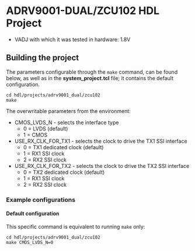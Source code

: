 <!-- no_dts, no_no_os -->

# ADRV9001-DUAL/ZCU102 HDL Project

- VADJ with which it was tested in hardware: 1.8V

## Building the project

The parameters configurable through the `make` command, can be found below, as well as in the **system_project.tcl** file; it contains the default configuration.

```
cd hdl/projects/adrv9001_dual/zcu102
make
```

The overwritable parameters from the environment:

- CMOS_LVDS_N - selects the interface type
  - 0 = LVDS (default)
  - 1 = CMOS
- USE_RX_CLK_FOR_TX1 - selects the clock to drive the TX1 SSI interface
  - 0 = TX1 dedicated clock (default)
  - 1 = RX1 SSI clock
  - 2 = RX2 SSI clock
- USE_RX_CLK_FOR_TX2 - selects the clock to drive the TX2 SSI interface
  - 0 = TX2 dedicated clock (default)
  - 1 = RX1 SSI clock
  - 2 = RX2 SSI clock

### Example configurations

#### Default configuration

This specific command is equivalent to running `make` only:

```
cd hdl/projects/adrv9001_dual/zcu102
make CMOS_LVDS_N=0
```
